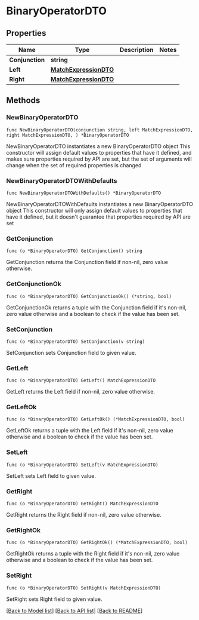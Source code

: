 # BinaryOperatorDTO

## Properties

Name | Type | Description | Notes
------------ | ------------- | ------------- | -------------
**Conjunction** | **string** |  | 
**Left** | [**MatchExpressionDTO**](MatchExpressionDTO.md) |  | 
**Right** | [**MatchExpressionDTO**](MatchExpressionDTO.md) |  | 

## Methods

### NewBinaryOperatorDTO

`func NewBinaryOperatorDTO(conjunction string, left MatchExpressionDTO, right MatchExpressionDTO, ) *BinaryOperatorDTO`

NewBinaryOperatorDTO instantiates a new BinaryOperatorDTO object
This constructor will assign default values to properties that have it defined,
and makes sure properties required by API are set, but the set of arguments
will change when the set of required properties is changed

### NewBinaryOperatorDTOWithDefaults

`func NewBinaryOperatorDTOWithDefaults() *BinaryOperatorDTO`

NewBinaryOperatorDTOWithDefaults instantiates a new BinaryOperatorDTO object
This constructor will only assign default values to properties that have it defined,
but it doesn't guarantee that properties required by API are set

### GetConjunction

`func (o *BinaryOperatorDTO) GetConjunction() string`

GetConjunction returns the Conjunction field if non-nil, zero value otherwise.

### GetConjunctionOk

`func (o *BinaryOperatorDTO) GetConjunctionOk() (*string, bool)`

GetConjunctionOk returns a tuple with the Conjunction field if it's non-nil, zero value otherwise
and a boolean to check if the value has been set.

### SetConjunction

`func (o *BinaryOperatorDTO) SetConjunction(v string)`

SetConjunction sets Conjunction field to given value.


### GetLeft

`func (o *BinaryOperatorDTO) GetLeft() MatchExpressionDTO`

GetLeft returns the Left field if non-nil, zero value otherwise.

### GetLeftOk

`func (o *BinaryOperatorDTO) GetLeftOk() (*MatchExpressionDTO, bool)`

GetLeftOk returns a tuple with the Left field if it's non-nil, zero value otherwise
and a boolean to check if the value has been set.

### SetLeft

`func (o *BinaryOperatorDTO) SetLeft(v MatchExpressionDTO)`

SetLeft sets Left field to given value.


### GetRight

`func (o *BinaryOperatorDTO) GetRight() MatchExpressionDTO`

GetRight returns the Right field if non-nil, zero value otherwise.

### GetRightOk

`func (o *BinaryOperatorDTO) GetRightOk() (*MatchExpressionDTO, bool)`

GetRightOk returns a tuple with the Right field if it's non-nil, zero value otherwise
and a boolean to check if the value has been set.

### SetRight

`func (o *BinaryOperatorDTO) SetRight(v MatchExpressionDTO)`

SetRight sets Right field to given value.



[[Back to Model list]](../README.md#documentation-for-models) [[Back to API list]](../README.md#documentation-for-api-endpoints) [[Back to README]](../README.md)


